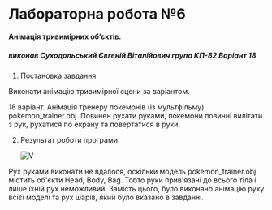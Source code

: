 # Лабораторна робота №6

**Анімація тривимірних об’єктів.**

##### виконав Суходольський Євгеній Віталійович група КП-82 Варіант 18

1. Постановка завдання

Виконати анімацію тривимірної сцени за варіантом.

18 варіант. Анімація тренеру покемонів (із мультфільму) pokemon_trainer.obj. Повинен рухати руками, покемони повинні вилітати з рук, рухатися по екрану та повертатися в руки.  

2. Результат роботи програми

   ![V](https://res.cloudinary.com/nicereadcloud/image/upload/v1617731491/result_hugtzd.png)


Рух руками виконати не вдалося, оскільки модель pokemon_trainer.obj містить об'єкти Head, Body, Bag. Тобто руки прив'язані до всього тіла і лише їхній рух неможливий. Замість цього, було виконано анімацію руху всієї моделі та рух шарів, який було вказано в завданні.      
